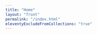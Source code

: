 ```yaml
---
title: "Home"
layout: "front"
permalink: "/index.html"
eleventyExcludeFromCollections: "true"
---
```

